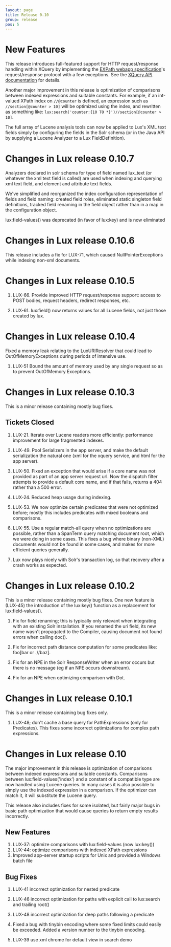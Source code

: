 ```yaml
---
layout: page
title: Release 0.10
group: release
pos: 5
---
```


# New Features

This release introduces full-featured support for HTTP request/response
handling within XQuery by implementing the [EXPath webapp specification](http://expath.org/spec/webapp/20130401)'s request/response protocol with a few exceptions.  See the [XQuery API documentation](API.md) for details.

Another major improvement in this release is optimization of comparisons
between indexed expressions and suitable constants. For example, if an
int-valued XPath index on `//@counter` is defined, an expression such as
`//section[@counter > 10]` will be optimized using the index, and rewritten
as something like: `lux:search('counter:{10 TO *}')//section[@counter >
10]`.

The full array of Lucene analysis tools can now be applied to Lux's XML
text fields simply by configuring the fields in the Solr schema (or in the
Java API by supplying a Lucene Analyzer to a Lux FieldDefinition).

# Changes in Lux release 0.10.7

Analyzers declared in solr schema for type of field named lux_text (or
whatever the xml text field is called) are used when indexing and querying
xml text field, and element and attribute text fields.

We've simplified and reorganized the index configuration representation of
fields and field naming: created field roles, eliminated static singleton
field definitions, tracked field renaming in the field object rather than
in a map in the configuration object.

lux:field-values() was deprecated (in favor of lux:key) and is now eliminated 

# Changes in Lux release 0.10.6

This release includes a fix for LUX-71, which caused NullPointerExceptions
while indexing non-xml documents.

# Changes in Lux release 0.10.5

1. LUX-66. Provide improved HTTP request/response support: access to POST bodies, request headers, redirect responses, etc.

2. LUX-61. lux:field() now returns values for all Lucene fields, not just those created by lux.


# Changes in Lux release 0.10.4

Fixed a memory leak relating to the LuxURIResolver that could lead to
OutOfMemoryExceptions during periods of intensive use.

1. LUX-51 Bound the amount of memory used by any single request so as to
prevent OutOfMemory Exceptions.

# Changes in Lux release 0.10.3

This is a minor release containing mostly bug fixes.

## Tickets Closed

1. LUX-21. Iterate over Lucene readers more efficiently: performance
improvement for large fragmented indexes.

2. LUX-49. Pool Serializers in the app server, and make the default serialization the natural one (xml for the xquery service, and html for the app server).

3. LUX-50. Fixed an exception that would arise if a core name was not provided as part of an app server request url.  Now the dispatch filter attempts to provide a default core name, and if that fails, returns a 404 rather than a 500 error.

4. LUX-24. Reduced heap usage during indexing.

5. LUX-53. We now optimize certain predicates that were not optimized before; mostly this includes predicates with mixed booleans and comparisons.

6. LUX-55. Use a regular match-all query when no optimizations are
possible, rather than a SpanTerm query matching document root, which we
were doing in some cases.  This fixes a bug where binary (non-XML)
documents would not be found in some cases, and makes for more efficient
queries generally.

7. Lux now plays nicely with Solr's transaction log, so that recovery after
a crash works as expected.

# Changes in Lux release 0.10.2

This is a minor release containing mostly bug fixes.  One new feature
is (LUX-45) the introduction of the lux:key() function as a replacement for
lux:field-values().

1. Fix for field renaming; this is typically only relevant when integrating
with an existing Solr installation.  If you renamed the uri field, its new
name wasn't propagated to the Compiler, causing document not found errors
when calling doc().

2. Fix for incorrect path distance computation for some predicates like: foo\[bar or .//baz\].

3. Fix for an NPE in the Solr ResponseWriter when an error occurs but there
is no message (eg if an NPE occurs downstream).

4. Fix for an NPE when optimizing comparison with Dot.

# Changes in Lux release 0.10.1

This is a minor release containing bug fixes only.

1. LUX-48; don't cache a base query for PathExpressions (only for
Predicates).  This fixes some incorrect optimizations for complex path
expressions.

# Changes in Lux release 0.10

The major improvement in this release is optimization of comparisons
between indexed expressions and suitable constants.  Comparisons between
lux:field-values('index') and a constant of a compatible type are now
handled using Lucene queries.  In many cases it is also possible to simply
use the indexed expression in a comparison. If the optimizer can match it,
it will substitute the Lucene query.

This release also includes fixes for some isolated, but fairly major bugs
in basic path optimization that would cause queries to return empty results
incorrectly.

## New Features

1. LUX-37: optimize comparisons with lux:field-values (now lux:key())
2. LUX-44: optimize comparisons with indexed XPath expressions 
3. Improved app-server startup scripts for Unix and provided a Windows batch file

## Bug Fixes

1. LUX-41 incorrect optimization for nested predicate

2. LUX-46 incorrect optimization for paths with explicit call to lux:search and trailing root()

3. LUX-48 incorrect optimization for deep paths following a predicate

4. Fixed a bug with tinybin encoding where some fixed limits could easily
be exceeded.  Added a version number to the tinybin encoding.

5. LUX-39 use xml chrome for default view in search demo

